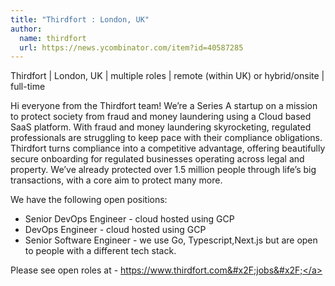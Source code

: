 ```yaml
---
title: "Thirdfort : London, UK"
author:
  name: thirdfort
  url: https://news.ycombinator.com/item?id=40587285
---
```

Thirdfort | London, UK | multiple roles | remote (within UK) or hybrid&#x2F;onsite | full-time

Hi everyone from the Thirdfort team! We’re a Series A startup on a mission to protect society from fraud and money laundering using a Cloud based SaaS platform. With fraud and money laundering skyrocketing, regulated professionals are struggling to keep pace with their compliance obligations. Thirdfort turns compliance into a competitive advantage, offering beautifully secure onboarding for regulated businesses operating across legal and property. We’ve already protected over 1.5 million people through life’s big transactions, with a core aim to protect many more.

We have the following open positions:

- Senior DevOps Engineer - cloud hosted using GCP 
- DevOps Engineer - cloud hosted using GCP 
- Senior Software Engineer - we use Go, Typescript,Next.js but are open to people with a different tech stack.

Please see open roles at - <a href="https:&#x2F;&#x2F;www.thirdfort.com&#x2F;jobs&#x2F;" rel="nofollow">https:&#x2F;&#x2F;www.thirdfort.com&#x2F;jobs&#x2F;</a>
